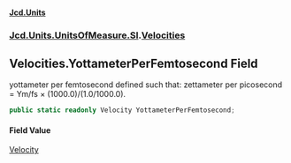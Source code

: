 #### [Jcd.Units](index.md 'index')
### [Jcd.Units.UnitsOfMeasure.SI](Jcd.Units.UnitsOfMeasure.SI.md 'Jcd.Units.UnitsOfMeasure.SI').[Velocities](Velocities.md 'Jcd.Units.UnitsOfMeasure.SI.Velocities')

## Velocities.YottameterPerFemtosecond Field

yottameter per femtosecond defined such that: zettameter per picosecond = Ym/fs × (1000.0)/(1.0/1000.0).

```csharp
public static readonly Velocity YottameterPerFemtosecond;
```

#### Field Value
[Velocity](Velocity.md 'Jcd.Units.UnitTypes.Velocity')